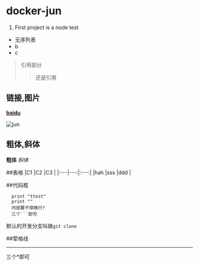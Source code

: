 # docker-jun

1. First project is a node test


* 无序列表
* b
* c

> 引用部分
>> 还是引用

## 链接,图片
[**baidu**](www.baidu.com)

![jun](http://www.mouapp.com/Mou_128.png)

## 粗体,斜体
**粗体**
*斜体*

##表格
|C1 |C2 |C3 |
|:---|---:|:---:|
|hah |sss |ddd |

##代码框
```
  print "ttest"
  print ""
  内部要不停换行?
  三个```即可
```

默认的开发分支叫做`git clone`

##荤格线
***
三个*即可
